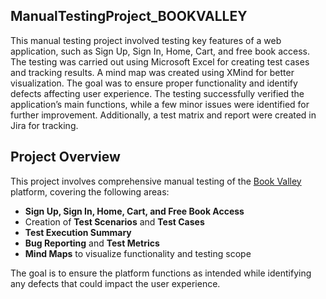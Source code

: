 ## ManualTestingProject_BOOKVALLEY

This manual testing project involved testing key features of a web application, such as Sign Up, Sign In, Home, Cart, and free book access. The testing was carried out using Microsoft Excel for creating test cases and tracking results. A mind map was created using XMind for better visualization. The goal was to ensure proper functionality and identify defects affecting user experience. The testing successfully verified the application’s main functions, while a few minor issues were identified for further improvement. Additionally, a test matrix and report were created in Jira for tracking.

## Project Overview

This project involves comprehensive manual testing of the [Book Valley](https://book-valley-72490.web.app/) platform, covering the following areas:

- **Sign Up, Sign In, Home, Cart, and Free Book Access**
- Creation of **Test Scenarios** and **Test Cases**
- **Test Execution Summary**
- **Bug Reporting** and **Test Metrics**
- **Mind Maps** to visualize functionality and testing scope

The goal is to ensure the platform functions as intended while identifying any defects that could impact the user experience.

